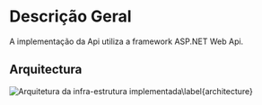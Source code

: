 Descrição Geral
=

A implementação da Api utiliza a framework ASP.NET Web Api. 

Arquitectura
-

![Arquitetura da infra-estrutura implementada\label{architecture}](https://dl.dropbox.com/s/mr7yybyzbm6umu3/architecture.png)
